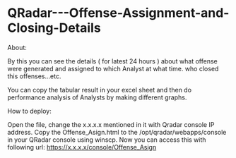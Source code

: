 # QRadar---Offense-Assignment-and-Closing-Details

About: 

By this you can see the details ( for latest 24 hours ) about what offense were generated and assigned to which Analyst at what time. who closed this offenses...etc. 

You can copy the tabular result in your excel sheet and then do performance analysis of Analysts by making different graphs.



How to deploy:

Open the file, change the x.x.x.x mentioned in it with Qradar console IP address. Copy the Offense_Asign.html to the /opt/qradar/webapps/console in your QRadar console using winscp. Now you can access this with following url: https://x.x.x.x/console/Offense_Asign


